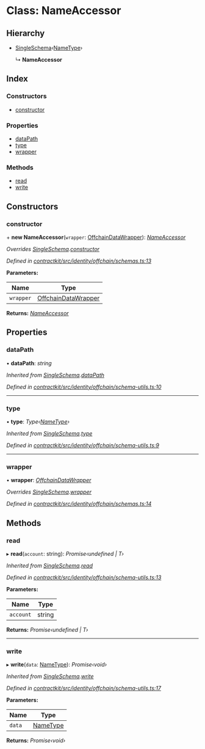 # Class: NameAccessor

## Hierarchy

* [SingleSchema](_contractkit_src_identity_offchain_schema_utils_.singleschema.md)‹[NameType](../modules/_contractkit_src_identity_offchain_schemas_.md#nametype)›

  ↳ **NameAccessor**

## Index

### Constructors

* [constructor](_contractkit_src_identity_offchain_schemas_.nameaccessor.md#constructor)

### Properties

* [dataPath](_contractkit_src_identity_offchain_schemas_.nameaccessor.md#datapath)
* [type](_contractkit_src_identity_offchain_schemas_.nameaccessor.md#type)
* [wrapper](_contractkit_src_identity_offchain_schemas_.nameaccessor.md#wrapper)

### Methods

* [read](_contractkit_src_identity_offchain_schemas_.nameaccessor.md#read)
* [write](_contractkit_src_identity_offchain_schemas_.nameaccessor.md#write)

## Constructors

###  constructor

\+ **new NameAccessor**(`wrapper`: [OffchainDataWrapper](_contractkit_src_identity_offchain_data_wrapper_.offchaindatawrapper.md)): *[NameAccessor](_contractkit_src_identity_offchain_schemas_.nameaccessor.md)*

*Overrides [SingleSchema](_contractkit_src_identity_offchain_schema_utils_.singleschema.md).[constructor](_contractkit_src_identity_offchain_schema_utils_.singleschema.md#constructor)*

*Defined in [contractkit/src/identity/offchain/schemas.ts:13](https://github.com/celo-org/celo-monorepo/blob/master/packages/contractkit/src/identity/offchain/schemas.ts#L13)*

**Parameters:**

Name | Type |
------ | ------ |
`wrapper` | [OffchainDataWrapper](_contractkit_src_identity_offchain_data_wrapper_.offchaindatawrapper.md) |

**Returns:** *[NameAccessor](_contractkit_src_identity_offchain_schemas_.nameaccessor.md)*

## Properties

###  dataPath

• **dataPath**: *string*

*Inherited from [SingleSchema](_contractkit_src_identity_offchain_schema_utils_.singleschema.md).[dataPath](_contractkit_src_identity_offchain_schema_utils_.singleschema.md#datapath)*

*Defined in [contractkit/src/identity/offchain/schema-utils.ts:10](https://github.com/celo-org/celo-monorepo/blob/master/packages/contractkit/src/identity/offchain/schema-utils.ts#L10)*

___

###  type

• **type**: *Type‹[NameType](../modules/_contractkit_src_identity_offchain_schemas_.md#nametype)›*

*Inherited from [SingleSchema](_contractkit_src_identity_offchain_schema_utils_.singleschema.md).[type](_contractkit_src_identity_offchain_schema_utils_.singleschema.md#type)*

*Defined in [contractkit/src/identity/offchain/schema-utils.ts:9](https://github.com/celo-org/celo-monorepo/blob/master/packages/contractkit/src/identity/offchain/schema-utils.ts#L9)*

___

###  wrapper

• **wrapper**: *[OffchainDataWrapper](_contractkit_src_identity_offchain_data_wrapper_.offchaindatawrapper.md)*

*Overrides [SingleSchema](_contractkit_src_identity_offchain_schema_utils_.singleschema.md).[wrapper](_contractkit_src_identity_offchain_schema_utils_.singleschema.md#wrapper)*

*Defined in [contractkit/src/identity/offchain/schemas.ts:14](https://github.com/celo-org/celo-monorepo/blob/master/packages/contractkit/src/identity/offchain/schemas.ts#L14)*

## Methods

###  read

▸ **read**(`account`: string): *Promise‹undefined | T›*

*Inherited from [SingleSchema](_contractkit_src_identity_offchain_schema_utils_.singleschema.md).[read](_contractkit_src_identity_offchain_schema_utils_.singleschema.md#read)*

*Defined in [contractkit/src/identity/offchain/schema-utils.ts:13](https://github.com/celo-org/celo-monorepo/blob/master/packages/contractkit/src/identity/offchain/schema-utils.ts#L13)*

**Parameters:**

Name | Type |
------ | ------ |
`account` | string |

**Returns:** *Promise‹undefined | T›*

___

###  write

▸ **write**(`data`: [NameType](../modules/_contractkit_src_identity_offchain_schemas_.md#nametype)): *Promise‹void›*

*Inherited from [SingleSchema](_contractkit_src_identity_offchain_schema_utils_.singleschema.md).[write](_contractkit_src_identity_offchain_schema_utils_.singleschema.md#write)*

*Defined in [contractkit/src/identity/offchain/schema-utils.ts:17](https://github.com/celo-org/celo-monorepo/blob/master/packages/contractkit/src/identity/offchain/schema-utils.ts#L17)*

**Parameters:**

Name | Type |
------ | ------ |
`data` | [NameType](../modules/_contractkit_src_identity_offchain_schemas_.md#nametype) |

**Returns:** *Promise‹void›*
